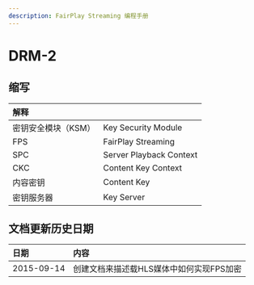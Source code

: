 ```yaml
---
description: FairPlay Streaming 编程手册
---
```


# DRM-2

## 缩写

| 解释 |  |
| :--- | :--- |
| 密钥安全模块（KSM） | Key Security Module |
| FPS | FairPlay Streaming |
| SPC | Server Playback Context |
| CKC | Content Key Context |
| 内容密钥 | Content Key |
| 密钥服务器 | Key Server |

## 文档更新历史日期 <a id="&#x76EE;&#x5F55;"></a>

| 日期 | 内容 |
| :--- | :--- |
| 2015-09-14 | 创建文档来描述载HLS媒体中如何实现FPS加密 |



